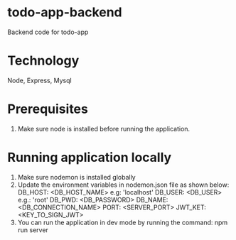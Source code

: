 # todo-app-backend
Backend code for todo-app

# Technology
Node, Express, Mysql

# Prerequisites
1) Make sure node is installed before running the application.

# Running application locally
1) Make sure nodemon is installed globally
2) Update the environment variables in nodemon.json file as shown below:
    DB_HOST: <DB_HOST_NAME> e.g: 'localhost'
    DB_USER: <DB_USER> e.g.: 'root'
    DB_PWD: <DB_PASSWORD>
    DB_NAME: <DB_CONNECTION_NAME>
    PORT: <SERVER_PORT>
    JWT_KET: <KEY_TO_SIGN_JWT>
 3) You can run the application in dev mode by running the command: npm run server
